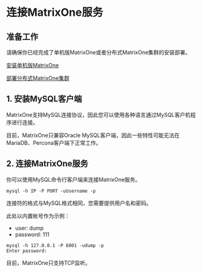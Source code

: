 # **连接MatrixOne服务**

## **准备工作**

请确保你已经完成了单机版MatrixOne或者分布式MatrixOne集群的安装部署。

[安装单机版MatrixOne](install-standalone-matrixone.md)

[部署分布式MatrixOne集群](install-distributed-matrixone.md)

## **1. 安装MySQL客户端**
   
MatrixOne支持MySQL连接协议，因此您可以使用各种语言通过MySQL客户机程序进行连接。

目前，MatrixOne只兼容Oracle MySQL客户端，因此一些特性可能无法在MariaDB、Percona客户端下正常工作。

## **2. 连接MatrixOne服务**

你可以使用MySQL命令行客户端来连接MatrixOne服务。

```
mysql -h IP -P PORT -uUsername -p
```

连接符的格式与MySQL格式相同，您需要提供用户名和密码。
 
此处以内置帐号作为示例：

- user: dump
- password: 111

```
mysql -h 127.0.0.1 -P 6001 -udump -p
Enter password:
```

目前，MatrixOne只支持TCP监听。
